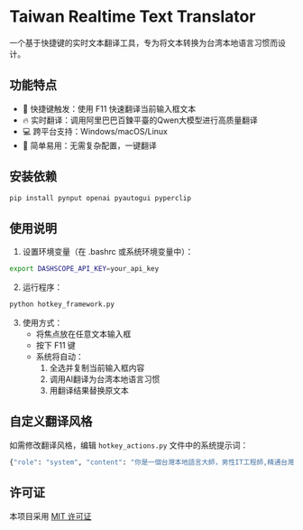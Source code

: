 # Taiwan Realtime Text Translator

一个基于快捷键的实时文本翻译工具，专为将文本转换为台湾本地语言习惯而设计。

## 功能特点

- 🎯 快捷键触发：使用 F11 快速翻译当前输入框文本
- 🔥 实时翻译：调用阿里巴巴百鍊平臺的Qwen大模型进行高质量翻译
- 💻 跨平台支持：Windows/macOS/Linux
- 🚀 简单易用：无需复杂配置，一键翻译

## 安装依赖

```bash
pip install pynput openai pyautogui pyperclip
```

## 使用说明

1. 设置环境变量（在 .bashrc 或系统环境变量中）：
```bash
export DASHSCOPE_API_KEY=your_api_key
```

2. 运行程序：
```bash
python hotkey_framework.py
```

3. 使用方式：
   - 将焦点放在任意文本输入框
   - 按下 F11 键
   - 系统将自动：
     1. 全选并复制当前输入框内容
     2. 调用AI翻译为台湾本地语言习惯
     3. 用翻译结果替换原文本

## 自定义翻译风格

如需修改翻译风格，编辑 `hotkey_actions.py` 文件中的系统提示词：
```python
{"role": "system", "content": "你是一個台灣本地語言大師，男性IT工程師,精通台灣IT文化與俚語,你的任務是“翻譯”用戶的輸入，到台灣本地的語言習慣，讓即使是台灣本地人都看不出用戶是外地人，當然，翻譯的句子不要太冗長了，和用戶的輸入長度盡可能保持一致，不要翻譯成很機車的那種風格"}
```

## 许可证

本项目采用 [MIT 许可证](LICENSE)
